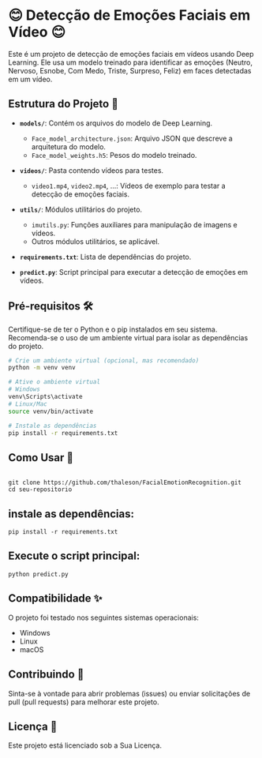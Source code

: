 # 😊 Detecção de Emoções Faciais em Vídeo 😊

Este é um projeto de detecção de emoções faciais em vídeos usando Deep Learning. Ele usa um modelo treinado para identificar as emoções (Neutro, Nervoso, Esnobe, Com Medo, Triste, Surpreso, Feliz) em faces detectadas em um vídeo.

## Estrutura do Projeto 📂

- **`models/`**: Contém os arquivos do modelo de Deep Learning.
  - `Face_model_architecture.json`: Arquivo JSON que descreve a arquitetura do modelo.
  - `Face_model_weights.h5`: Pesos do modelo treinado.

- **`videos/`**: Pasta contendo vídeos para testes.
  - `video1.mp4`, `video2.mp4`, ...: Vídeos de exemplo para testar a detecção de emoções faciais.

- **`utils/`**: Módulos utilitários do projeto.
  - `imutils.py`: Funções auxiliares para manipulação de imagens e vídeos.
  - Outros módulos utilitários, se aplicável.

- **`requirements.txt`**: Lista de dependências do projeto.

- **`predict.py`**: Script principal para executar a detecção de emoções em vídeos.

## Pré-requisitos 🛠️

Certifique-se de ter o Python e o pip instalados em seu sistema. Recomenda-se o uso de um ambiente virtual para isolar as dependências do projeto.

```bash
# Crie um ambiente virtual (opcional, mas recomendado)
python -m venv venv

# Ative o ambiente virtual
# Windows
venv\Scripts\activate
# Linux/Mac
source venv/bin/activate

# Instale as dependências
pip install -r requirements.txt
```

## Como Usar 🚀

``` Faça o clone do repositório:

git clone https://github.com/thaleson/FacialEmotionRecognition.git
cd seu-repositorio
```

## instale as dependências:

```pip install -r requirements.txt```

## Execute o script principal:
```python predict.py```


## Compatibilidade ✨
O projeto foi testado nos seguintes sistemas operacionais:

- Windows
- Linux
- macOS

## Contribuindo 🤝
Sinta-se à vontade para abrir problemas (issues) ou enviar solicitações de pull (pull requests) para melhorar este projeto.

## Licença 📝
Este projeto está licenciado sob a Sua Licença.
